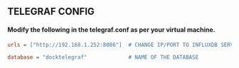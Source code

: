 ## TELEGRAF CONFIG

#### Modify the following in the telegraf.conf as per your virtual machine.

```ini
urls = ["http://192.168.1.252:8086"]  # CHANGE IP/PORT TO INFLUXDB SERVER

database = "docktelegraf"             # NAME OF THE DATABASE
```

